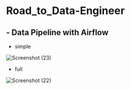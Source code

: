 # Road_to_Data-Engineer

## - Data Pipeline with Airflow

* simple

![Screenshot (23)](https://user-images.githubusercontent.com/83392682/119871823-0c056800-bf4d-11eb-9fa1-ce9eb759f50f.png)

* full

![Screenshot (22)](https://user-images.githubusercontent.com/83392682/119871871-14f63980-bf4d-11eb-8597-758be42f5ff3.png)
